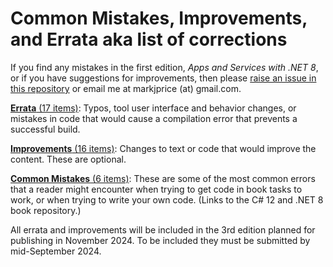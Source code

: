 # Common Mistakes, Improvements, and Errata aka list of corrections

If you find any mistakes in the first edition, *Apps and Services with .NET 8*, or if you have suggestions for improvements, then please [raise an issue in this repository](https://github.com/markjprice/apps-services-net8/issues) or email me at markjprice (at) gmail.com.

[**Errata** (17 items)](errata.md): Typos, tool user interface and behavior changes, or mistakes in code that would cause a compilation error that prevents a successful build.

[**Improvements** (16 items)](improvements.md): Changes to text or code that would improve the content. These are optional.

[**Common Mistakes** (6 items)](https://github.com/markjprice/cs12dotnet8/blob/main/docs/errata/common-mistakes.md): These are some of the most common errors that a reader might encounter when trying to get code in book tasks to work, or when trying to write your own code. (Links to the C# 12 and .NET 8 book repository.)

All errata and improvements will be included in the 3rd edition planned for publishing in November 2024. To be included they must be submitted by mid-September 2024.
